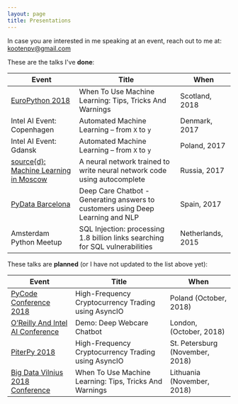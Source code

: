 ```yaml
---
layout: page
title: Presentations
---
```


In case you are interested in me speaking at an event, reach out to me at: [kootenpv@gmail.com](tuyentd86@gmail.com)

These are the talks I've **done**:

| Event  | Title  | When  |
|---|---|---|
| [EuroPython 2018](https://ep2018.europython.eu/)  |  When To Use Machine Learning: Tips, Tricks And Warnings | Scotland, 2018  |
| Intel AI Event: Copenhagen  | Automated Machine Learning – from `X` to `y`  |  Denmark, 2017 |
| Intel AI Event: Gdansk  | Automated Machine Learning – from `X` to `y`  |  Poland, 2017 |
| [source{d}: Machine Learning in Moscow](https://talks.sourced.tech/machine-learning-2017/)  | A neural network trained to write neural network code using autocomplete  | Russia, 2017  |
| [PyData Barcelona](https://pydata.org/barcelona2017/)  | Deep Care Chatbot - Generating answers to customers using Deep Learning and NLP  |  Spain, 2017 |
| Amsterdam Python Meetup | SQL Injection: processing 1.8 billion links searching for SQL vulnerabilities | Netherlands, 2015 |

These talks are **planned** (or I have not updated to the list above yet):

| Event  | Title  | When  |
|---|---|---|
| [PyCode Conference 2018](https://pycode-conference.org/)  | High-Frequency Cryptocurrency Trading using AsyncIO  |  Poland (October, 2018) |
| [O’Reilly And Intel AI Conference](https://conferences.oreilly.com/artificial-intelligence/ai-eu/schedule/2018-10-09) |  Demo: Deep Webcare Chatbot |  London, (October, 2018) |
| [PiterPy 2018](https://piterpy.com/materials/2452)  | High-Frequency Cryptocurrency Trading using AsyncIO  |  St. Petersburg (November, 2018) |
| [Big Data Vilnius 2018 Conference](http://www.bigdataconference.lt)  |  When To Use Machine Learning: Tips, Tricks And Warnings |  Lithuania (November, 2018) |
